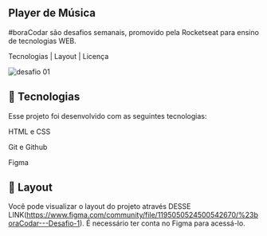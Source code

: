 Player de Música
----------------------------------------------------------------------------------------------------------------------------------------------------------------
#boraCodar são desafios semanais, promovido pela Rocketseat para ensino de tecnologias WEB.

Tecnologias   |    Layout   |    Licença

![desafio 01](https://user-images.githubusercontent.com/124744877/231291921-6ea5e2b6-9f1d-4c22-88ac-d486c54de10a.jpg)

🚀 Tecnologias
----------------------------------------------------------------------------------------------------------------------------------------------------------------
Esse projeto foi desenvolvido com as seguintes tecnologias:

HTML e CSS

Git e Github

Figma

🔖 Layout
----------------------------------------------------------------------------------------------------------------------------------------------------------------
Você pode visualizar o layout do projeto através DESSE LINK(https://www.figma.com/community/file/1195050524500542670/%23boraCodar---Desafio-1). É necessário ter conta no Figma para acessá-lo.


